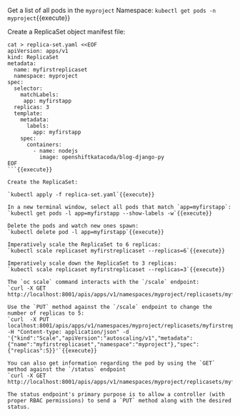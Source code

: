 Get a list of all pods in the `myproject` Namespace:
`kubectl get pods -n myproject`{{execute}}

Create a ReplicaSet object manifest file:

```
cat > replica-set.yaml <<EOF
apiVersion: apps/v1
kind: ReplicaSet
metadata:
  name: myfirstreplicaset
  namespace: myproject
spec:
  selector:
    matchLabels:
     app: myfirstapp
  replicas: 3
  template:
    metadata:
      labels:
        app: myfirstapp
    spec:
      containers:
        - name: nodejs
          image: openshiftkatacoda/blog-django-py
EOF
```{{execute}}

Create the ReplicaSet:

`kubectl apply -f replica-set.yaml`{{execute}}

In a new terminal window, select all pods that match `app=myfirstapp`:
`kubectl get pods -l app=myfirstapp --show-labels -w`{{execute}}

Delete the pods and watch new ones spawn:
`kubectl delete pod -l app=myfirstapp`{{execute}}

Imperatively scale the ReplicaSet to 6 replicas:
`kubectl scale replicaset myfirstreplicaset --replicas=6`{{execute}}

Imperatively scale down the ReplicaSet to 3 replicas:
`kubectl scale replicaset myfirstreplicaset --replicas=3`{{execute}}

The `oc scale` command interacts with the `/scale` endpoint:
`curl -X GET http://localhost:8001/apis/apps/v1/namespaces/myproject/replicasets/myfirstreplicaset/scale`{{execute}}

Use the `PUT` method against the `/scale` endpoint to change the number of replicas to 5:
`curl  -X PUT localhost:8001/apis/apps/v1/namespaces/myproject/replicasets/myfirstreplicaset/scale -H "Content-type: application/json" -d '{"kind":"Scale","apiVersion":"autoscaling/v1","metadata":{"name":"myfirstreplicaset","namespace":"myproject"},"spec":{"replicas":5}}'`{{execute}}

You can also get information regarding the pod by using the `GET` method against the `/status` endpoint
`curl -X GET http://localhost:8001/apis/apps/v1/namespaces/myproject/replicasets/myfirstreplicaset/status`{{execute}}

The status endpoint's primary purpose is to allow a controller (with proper RBAC permissions) to send a `PUT` method along with the desired status.